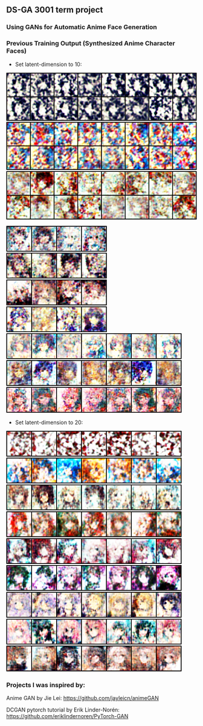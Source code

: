 ## DS-GA 3001 term project

### Using GANs for Automatic Anime Face Generation

### Previous Training Output (Synthesized Anime Character Faces)

* Set latent-dimension to 10:

![1.png](https://github.com/yuepingwang/DCGAN_anime/blob/master/images/1.png)
![554.png](https://github.com/yuepingwang/DCGAN_anime/blob/master/images/554.png)
![860.png](https://github.com/yuepingwang/DCGAN_anime/blob/master/images/860.png)

![893.png](https://github.com/yuepingwang/DCGAN_anime/blob/master/images/893.png)
![936.png](https://github.com/yuepingwang/DCGAN_anime/blob/master/images/936.png)
![1062.png](https://github.com/yuepingwang/DCGAN_anime/blob/master/images/1062.png)
![1146.png](https://github.com/yuepingwang/DCGAN_anime/blob/master/images/1146.png)
![l10_1.png](https://github.com/yuepingwang/DCGAN_anime/blob/master/images/l10_1.png)
![l10_2.png](https://github.com/yuepingwang/DCGAN_anime/blob/master/images/l10_2.png)
![l10_3.png](https://github.com/yuepingwang/DCGAN_anime/blob/master/images/l10_3.png)


* Set latent-dimension to 20:

![l20_1.png](https://github.com/yuepingwang/DCGAN_anime/blob/master/images/l20_1.png)
![l20_2.png](https://github.com/yuepingwang/DCGAN_anime/blob/master/images/l20_2.png)
![l20_3.png](https://github.com/yuepingwang/DCGAN_anime/blob/master/images/l20_3.png)
![l20_4.png](https://github.com/yuepingwang/DCGAN_anime/blob/master/images/l20_4.png)
![l20_5.png](https://github.com/yuepingwang/DCGAN_anime/blob/master/images/l20_5.png)
![l20_6.png](https://github.com/yuepingwang/DCGAN_anime/blob/master/images/l20_6.png)
![l20_7.png](https://github.com/yuepingwang/DCGAN_anime/blob/master/images/l20_7.png)
![l20_8.png](https://github.com/yuepingwang/DCGAN_anime/blob/master/images/l20_8.png)
![l20_9.png](https://github.com/yuepingwang/DCGAN_anime/blob/master/images/l20_9.png)

### Projects I was inspired by:

Anime GAN by Jie Lei: https://github.com/jayleicn/animeGAN

DCGAN pytorch tutorial by Erik Linder-Norén: https://github.com/eriklindernoren/PyTorch-GAN

